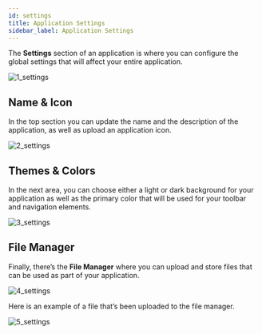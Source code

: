```yaml
---
id: settings
title: Application Settings
sidebar_label: Application Settings
---
```


<div style={{textAlign: "justify"}}>

The **Settings** section of an application is where you can configure the global settings that will affect your entire application. 

![1_settings](https://s3.amazonaws.com/cdn.qrvey.com/documentation_assets/ui-docs/others/3.4.7_settings/1_settings.png#thumbnail)

## Name & Icon
In the top section you can update the name and the description of the application, as well as upload an application icon. 

![2_settings](https://s3.amazonaws.com/cdn.qrvey.com/documentation_assets/ui-docs/others/3.4.7_settings/2_settings.png#thumbnail)

## Themes & Colors
In the next area, you can choose either a light or dark background for your application as well as the primary color that will be used for your toolbar and navigation elements.

![3_settings](https://s3.amazonaws.com/cdn.qrvey.com/documentation_assets/ui-docs/others/3.4.7_settings/3_settings.png#thumbnail)

## File Manager
Finally, there’s the **File Manager** where you can upload and store files that can be used as part of your application.

![4_settings](https://s3.amazonaws.com/cdn.qrvey.com/documentation_assets/ui-docs/others/3.4.7_settings/4_settings.png#thumbnail)

Here is an example of a file that’s been uploaded to the file manager.

![5_settings](https://s3.amazonaws.com/cdn.qrvey.com/documentation_assets/ui-docs/others/3.4.7_settings/5_settings.png#thumbnail)

</div>